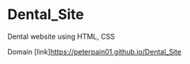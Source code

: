 # Dental_Site
Dental website using HTML, CSS

Domain
[link]https://peterpain01.github.io/Dental_Site
